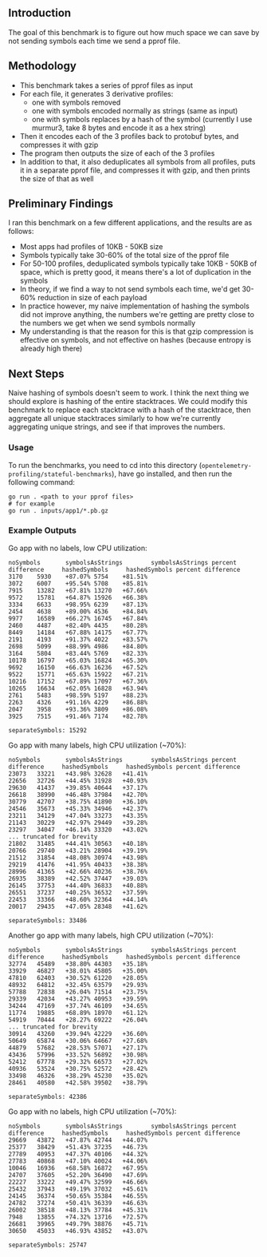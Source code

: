 ## Introduction

The goal of this benchmark is to figure out how much space we can save by not sending symbols each time we send a pprof file.

## Methodology

* This benchmark takes a series of pprof files as input
* For each file, it generates 3 derivative profiles:
  * one with symbols removed
  * one with symbols encoded normally as strings (same as input)
  * one with symbols replaces by a hash of the symbol (currently I use murmur3, take 8 bytes and encode it as a hex string)
* Then it encodes each of the 3 profiles back to protobuf bytes, and compresses it with gzip
* The program then outputs the size of each of the 3 profiles
* In addition to that, it also deduplicates all symbols from all profiles, puts it in a separate pprof file, and compresses it with gzip, and then prints the size of that as well

## Preliminary Findings

I ran this benchmark on a few different applications, and the results are as follows:
* Most apps had profiles of 10KB - 50KB size
* Symbols typically take 30-60% of the total size of the pprof file
* For 50-100 profiles, deduplicated symbols typically take 10KB - 50KB of space, which is pretty good, it means there's a lot of duplication in the symbols
* In theory, if we find a way to not send symbols each time, we'd get 30-60% reduction in size of each payload
* In practice however, my naive implementation of hashing the symbols did not improve anything, the numbers we're getting are pretty close to the numbers we get when we send symbols normally
* My understanding is that the reason for this is that gzip compression is effective on symbols, and not effective on hashes (because entropy is already high there)


## Next Steps

Naive hashing of symbols doesn't seem to work. I think the next thing we should explore is hashing of the entire stacktraces. We could modify this benchmark to replace each stacktrace with a hash of the stacktrace, then aggregate all unique stacktraces similarly to how we're currently aggregating unique strings, and see if that improves the numbers.

### Usage

To run the benchmarks, you need to cd into this directory (`opentelemetry-profiling/stateful-benchmarks`), have go installed, and then run the following command:

```
go run . <path to your pprof files>
# for example
go run . inputs/app1/*.pb.gz
```

### Example Outputs

Go app with no labels, low CPU utilization:
```
noSymbols       symbolsAsStrings        symbolsAsStrings percent difference     hashedSymbols     hashedSymbols percent difference
3170    5930    +87.07% 5754    +81.51%
3072    6007    +95.54% 5708    +85.81%
7915    13282   +67.81% 13270   +67.66%
9572    15781   +64.87% 15926   +66.38%
3334    6633    +98.95% 6239    +87.13%
2454    4638    +89.00% 4536    +84.84%
9977    16589   +66.27% 16745   +67.84%
2460    4487    +82.40% 4435    +80.28%
8449    14184   +67.88% 14175   +67.77%
2191    4193    +91.37% 4022    +83.57%
2698    5099    +88.99% 4986    +84.80%
3164    5804    +83.44% 5769    +82.33%
10178   16797   +65.03% 16824   +65.30%
9692    16150   +66.63% 16236   +67.52%
9522    15771   +65.63% 15922   +67.21%
10216   17152   +67.89% 17097   +67.36%
10265   16634   +62.05% 16828   +63.94%
2761    5483    +98.59% 5197    +88.23%
2263    4326    +91.16% 4229    +86.88%
2047    3958    +93.36% 3809    +86.08%
3925    7515    +91.46% 7174    +82.78%

separateSymbols: 15292
```

Go app with many labels, high CPU utilization (~70%):
```
noSymbols       symbolsAsStrings        symbolsAsStrings percent difference     hashedSymbols     hashedSymbols percent difference
23073   33221   +43.98% 32628   +41.41%
22656   32726   +44.45% 31928   +40.93%
29630   41437   +39.85% 40644   +37.17%
26618   38990   +46.48% 37984   +42.70%
30779   42707   +38.75% 41890   +36.10%
24546   35673   +45.33% 34946   +42.37%
23211   34129   +47.04% 33273   +43.35%
21143   30229   +42.97% 29449   +39.28%
23297   34047   +46.14% 33320   +43.02%
... truncated for brevity
21802   31485   +44.41% 30563   +40.18%
20766   29740   +43.21% 28904   +39.19%
21512   31854   +48.08% 30974   +43.98%
29219   41476   +41.95% 40433   +38.38%
28996   41365   +42.66% 40236   +38.76%
26935   38389   +42.52% 37447   +39.03%
26145   37753   +44.40% 36833   +40.88%
26551   37237   +40.25% 36532   +37.59%
22453   33366   +48.60% 32364   +44.14%
20017   29435   +47.05% 28348   +41.62%

separateSymbols: 33486
```

Another go app with many labels, high CPU utilization (~70%):
```
noSymbols       symbolsAsStrings        symbolsAsStrings percent difference     hashedSymbols     hashedSymbols percent difference
32774   45489   +38.80% 44303   +35.18%
33929   46827   +38.01% 45805   +35.00%
47810   62403   +30.52% 61220   +28.05%
48932   64812   +32.45% 63579   +29.93%
57788   72838   +26.04% 71514   +23.75%
29339   42034   +43.27% 40953   +39.59%
34244   47169   +37.74% 46109   +34.65%
11774   19885   +68.89% 18970   +61.12%
54919   70444   +28.27% 69222   +26.04%
... truncated for brevity
30914   43260   +39.94% 42229   +36.60%
50649   65874   +30.06% 64667   +27.68%
44879   57682   +28.53% 57071   +27.17%
43436   57996   +33.52% 56892   +30.98%
52412   67778   +29.32% 66573   +27.02%
40936   53524   +30.75% 52572   +28.42%
33498   46326   +38.29% 45230   +35.02%
28461   40580   +42.58% 39502   +38.79%

separateSymbols: 42386
```

Go app with no labels, high CPU utilization (~70%):
```
noSymbols       symbolsAsStrings        symbolsAsStrings percent difference     hashedSymbols     hashedSymbols percent difference
29669   43872   +47.87% 42744   +44.07%
25377   38429   +51.43% 37235   +46.73%
27789   40953   +47.37% 40106   +44.32%
27783   40868   +47.10% 40024   +44.06%
10046   16936   +68.58% 16872   +67.95%
24707   37605   +52.20% 36490   +47.69%
22227   33222   +49.47% 32599   +46.66%
25432   37943   +49.19% 37032   +45.61%
24145   36374   +50.65% 35384   +46.55%
24782   37274   +50.41% 36339   +46.63%
26002   38518   +48.13% 37784   +45.31%
7948    13855   +74.32% 13716   +72.57%
26681   39965   +49.79% 38876   +45.71%
30650   45033   +46.93% 43852   +43.07%

separateSymbols: 25747
```

